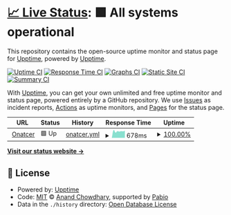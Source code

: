 # [📈 Live Status](https://demo.upptime.js.org): <!--live status--> **🟩 All systems operational**

This repository contains the open-source uptime monitor and status page for [Upptime](https://upptime.js.org), powered by [Upptime](https://github.com/upptime/upptime).

[![Uptime CI](https://github.com/bufferhead-code/onatcer.com/workflows/Uptime%20CI/badge.svg)](https://github.com/bufferhead-code/onatcer.com/actions?query=workflow%3A%22Uptime+CI%22)
[![Response Time CI](https://github.com/bufferhead-code/onatcer.com/workflows/Response%20Time%20CI/badge.svg)](https://github.com/bufferhead-code/onatcer.com/actions?query=workflow%3A%22Response+Time+CI%22)
[![Graphs CI](https://github.com/bufferhead-code/onatcer.com/workflows/Graphs%20CI/badge.svg)](https://github.com/bufferhead-code/onatcer.com/actions?query=workflow%3A%22Graphs+CI%22)
[![Static Site CI](https://github.com/bufferhead-code/onatcer.com/workflows/Static%20Site%20CI/badge.svg)](https://github.com/bufferhead-code/onatcer.com/actions?query=workflow%3A%22Static+Site+CI%22)
[![Summary CI](https://github.com/bufferhead-code/onatcer.com/workflows/Summary%20CI/badge.svg)](https://github.com/bufferhead-code/onatcer.com/actions?query=workflow%3A%22Summary+CI%22)

With [Upptime](https://upptime.js.org), you can get your own unlimited and free uptime monitor and status page, powered entirely by a GitHub repository. We use [Issues](https://github.com/upptime/upptime/issues) as incident reports, [Actions](https://github.com/bufferhead-code/onatcer.com/actions) as uptime monitors, and [Pages](https://demo.upptime.js.org) for the status page.

<!--start: status pages-->
<!-- This summary is generated by Upptime (https://github.com/upptime/upptime) -->
<!-- Do not edit this manually, your changes will be overwritten -->
<!-- prettier-ignore -->
| URL | Status | History | Response Time | Uptime |
| --- | ------ | ------- | ------------- | ------ |
| <img alt="" src="https://icons.duckduckgo.com/ip3/onatcer.com.ico" height="13"> [Onatcer](https://onatcer.com) | 🟩 Up | [onatcer.yml](https://github.com/bufferhead-code/onatcercom/commits/HEAD/history/onatcer.yml) | <details><summary><img alt="Response time graph" src="./graphs/onatcer/response-time-week.png" height="20"> 678ms</summary><br><a href="https://bufferhead-code.github.io/onatcercom/history/onatcer"><img alt="Response time 612" src="https://img.shields.io/endpoint?url=https%3A%2F%2Fraw.githubusercontent.com%2Fbufferhead-code%2Fonatcercom%2FHEAD%2Fapi%2Fonatcer%2Fresponse-time.json"></a><br><a href="https://bufferhead-code.github.io/onatcercom/history/onatcer"><img alt="24-hour response time 726" src="https://img.shields.io/endpoint?url=https%3A%2F%2Fraw.githubusercontent.com%2Fbufferhead-code%2Fonatcercom%2FHEAD%2Fapi%2Fonatcer%2Fresponse-time-day.json"></a><br><a href="https://bufferhead-code.github.io/onatcercom/history/onatcer"><img alt="7-day response time 678" src="https://img.shields.io/endpoint?url=https%3A%2F%2Fraw.githubusercontent.com%2Fbufferhead-code%2Fonatcercom%2FHEAD%2Fapi%2Fonatcer%2Fresponse-time-week.json"></a><br><a href="https://bufferhead-code.github.io/onatcercom/history/onatcer"><img alt="30-day response time 612" src="https://img.shields.io/endpoint?url=https%3A%2F%2Fraw.githubusercontent.com%2Fbufferhead-code%2Fonatcercom%2FHEAD%2Fapi%2Fonatcer%2Fresponse-time-month.json"></a><br><a href="https://bufferhead-code.github.io/onatcercom/history/onatcer"><img alt="1-year response time 612" src="https://img.shields.io/endpoint?url=https%3A%2F%2Fraw.githubusercontent.com%2Fbufferhead-code%2Fonatcercom%2FHEAD%2Fapi%2Fonatcer%2Fresponse-time-year.json"></a></details> | <details><summary><a href="https://bufferhead-code.github.io/onatcercom/history/onatcer">100.00%</a></summary><a href="https://bufferhead-code.github.io/onatcercom/history/onatcer"><img alt="All-time uptime 100.00%" src="https://img.shields.io/endpoint?url=https%3A%2F%2Fraw.githubusercontent.com%2Fbufferhead-code%2Fonatcercom%2FHEAD%2Fapi%2Fonatcer%2Fuptime.json"></a><br><a href="https://bufferhead-code.github.io/onatcercom/history/onatcer"><img alt="24-hour uptime 100.00%" src="https://img.shields.io/endpoint?url=https%3A%2F%2Fraw.githubusercontent.com%2Fbufferhead-code%2Fonatcercom%2FHEAD%2Fapi%2Fonatcer%2Fuptime-day.json"></a><br><a href="https://bufferhead-code.github.io/onatcercom/history/onatcer"><img alt="7-day uptime 100.00%" src="https://img.shields.io/endpoint?url=https%3A%2F%2Fraw.githubusercontent.com%2Fbufferhead-code%2Fonatcercom%2FHEAD%2Fapi%2Fonatcer%2Fuptime-week.json"></a><br><a href="https://bufferhead-code.github.io/onatcercom/history/onatcer"><img alt="30-day uptime 100.00%" src="https://img.shields.io/endpoint?url=https%3A%2F%2Fraw.githubusercontent.com%2Fbufferhead-code%2Fonatcercom%2FHEAD%2Fapi%2Fonatcer%2Fuptime-month.json"></a><br><a href="https://bufferhead-code.github.io/onatcercom/history/onatcer"><img alt="1-year uptime 100.00%" src="https://img.shields.io/endpoint?url=https%3A%2F%2Fraw.githubusercontent.com%2Fbufferhead-code%2Fonatcercom%2FHEAD%2Fapi%2Fonatcer%2Fuptime-year.json"></a></details>

<!--end: status pages-->

[**Visit our status website →**](https://demo.upptime.js.org)

## 📄 License

- Powered by: [Upptime](https://github.com/upptime/upptime)
- Code: [MIT](./LICENSE) © [Anand Chowdhary](https://anandchowdhary.com), supported by [Pabio](https://pabio.com)
- Data in the `./history` directory: [Open Database License](https://opendatacommons.org/licenses/odbl/1-0/)
